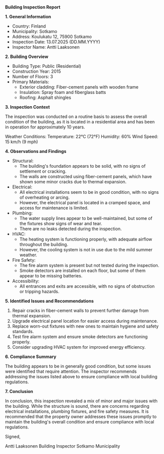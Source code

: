 **Building Inspection Report**

**1. General Information**

* Country: Finland
* Municipality: Sotkamo
* Address: Koulukatu 12, 75900 Sotkamo
* Inspection Date: 13.07.2025 (DD.MM.YYYY)
* Inspector Name: Antti Laaksonen

**2. Building Overview**

* Building Type: Public (Residential)
* Construction Year: 2015
* Number of Floors: 3
* Primary Materials:
	+ Exterior cladding: Fiber-cement panels with wooden frame
	+ Insulation: Spray foam and fiberglass batts
	+ Roofing: Asphalt shingles

**3. Inspection Context**

The inspection was conducted on a routine basis to assess the overall condition of the building, as it is located in a residential area and has been in operation for approximately 10 years.

Weather Conditions:
Temperature: 22°C (72°F)
Humidity: 60%
Wind Speed: 15 km/h (9 mph)

**4. Observations and Findings**

* Structural:
	+ The building's foundation appears to be solid, with no signs of settlement or cracking.
	+ The walls are constructed using fiber-cement panels, which have shown some minor cracks due to thermal expansion.
* Electrical:
	+ All electrical installations seem to be in good condition, with no signs of overheating or arcing.
	+ However, the electrical panel is located in a cramped space, and access for maintenance is limited.
* Plumbing:
	+ The water supply lines appear to be well-maintained, but some of the fixtures show signs of wear and tear.
	+ There are no leaks detected during the inspection.
* HVAC:
	+ The heating system is functioning properly, with adequate airflow throughout the building.
	+ However, the cooling system is not in use due to the mild summer weather.
* Fire Safety:
	+ The fire alarm system is present but not tested during the inspection.
	+ Smoke detectors are installed on each floor, but some of them appear to be missing batteries.
* Accessibility:
	+ All entrances and exits are accessible, with no signs of obstruction or tripping hazards.

**5. Identified Issues and Recommendations**

1. Repair cracks in fiber-cement walls to prevent further damage from thermal expansion.
2. Upgrade electrical panel location for easier access during maintenance.
3. Replace worn-out fixtures with new ones to maintain hygiene and safety standards.
4. Test fire alarm system and ensure smoke detectors are functioning properly.
5. Consider upgrading HVAC system for improved energy efficiency.

**6. Compliance Summary**

The building appears to be in generally good condition, but some issues were identified that require attention. The inspector recommends addressing the issues listed above to ensure compliance with local building regulations.

**7. Conclusion**

In conclusion, this inspection revealed a mix of minor and major issues with the building. While the structure is sound, there are concerns regarding electrical installations, plumbing fixtures, and fire safety measures. It is recommended that the property owner addresses these issues promptly to maintain the building's overall condition and ensure compliance with local regulations.

Signed,

Antti Laaksonen
Building Inspector
Sotkamo Municipality